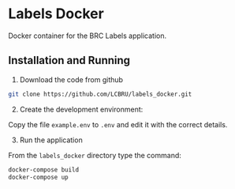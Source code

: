 # Labels Docker

Docker container for the BRC Labels application.

## Installation and Running

1. Download the code from github

```bash
git clone https://github.com/LCBRU/labels_docker.git
```

2. Create the development environment:

Copy the file `example.env` to `.env` and edit it with the
correct details.

3. Run the application

From the `labels_docker` directory type the command:

```bash
docker-compose build
docker-compose up
```
